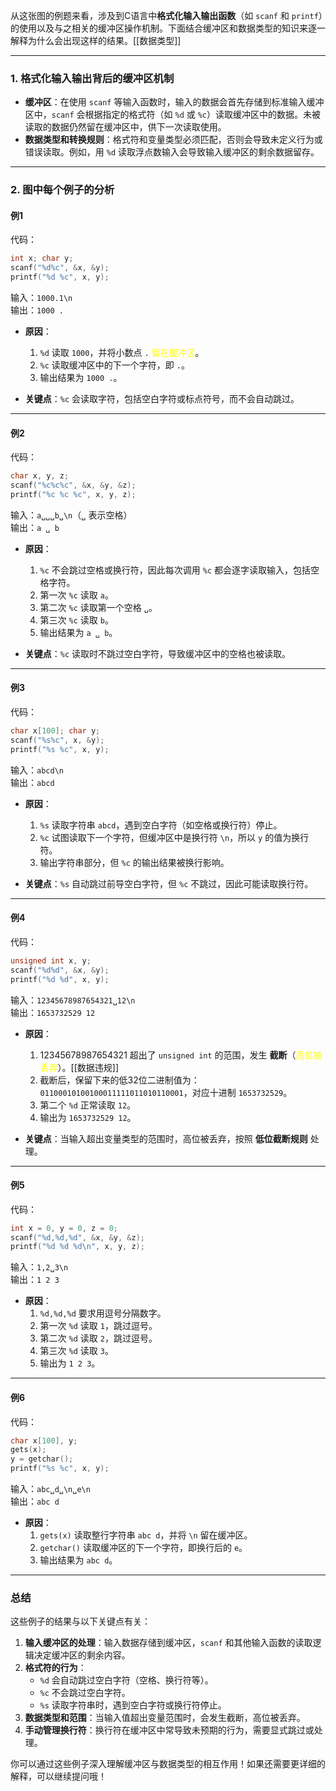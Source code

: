 从这张图的例题来看，涉及到C语言中**格式化输入输出函数**（如 `scanf` 和 `printf`）的使用以及与之相关的缓冲区操作机制。下面结合缓冲区和数据类型的知识来逐一解释为什么会出现这样的结果。[[数据类型]]

---

### **1. 格式化输入输出背后的缓冲区机制**
- **缓冲区**：在使用 `scanf` 等输入函数时，输入的数据会首先存储到标准输入缓冲区中，`scanf` 会根据指定的格式符（如 `%d` 或 `%c`）读取缓冲区中的数据。未被读取的数据仍然留在缓冲区中，供下一次读取使用。
- **数据类型和转换规则**：格式符和变量类型必须匹配，否则会导致未定义行为或错误读取。例如，用 `%d` 读取浮点数输入会导致输入缓冲区的剩余数据留存。

---

### **2. 图中每个例子的分析**
#### **例1**
代码：
```c
int x; char y;
scanf("%d%c", &x, &y);
printf("%d %c", x, y);
```
输入：`1000.1\n`  
输出：`1000 .`

- **原因**：
  1. `%d` 读取 `1000`，并将小数点 `.`<font color="#ffff00"> 留在缓冲区</font>。
  2. `%c` 读取缓冲区中的下一个字符，即 `.`。
  3. 输出结果为 `1000 .`。
  
- **关键点**：`%c` 会读取字符，包括空白字符或标点符号，而不会自动跳过。

---

#### **例2**
代码：
```c
char x, y, z;
scanf("%c%c%c", &x, &y, &z);
printf("%c %c %c", x, y, z);
```
输入：`a␣␣␣b␣\n`（`␣` 表示空格）  
输出：`a ␣ b`

- **原因**：
  1. `%c` 不会跳过空格或换行符，因此每次调用 `%c` 都会逐字读取输入，包括空格字符。
  2. 第一次 `%c` 读取 `a`。
  3. 第二次 `%c` 读取第一个空格 `␣`。
  4. 第三次 `%c` 读取 `b`。
  5. 输出结果为 `a ␣ b`。

- **关键点**：`%c` 读取时不跳过空白字符，导致缓冲区中的空格也被读取。

---

#### **例3**
代码：
```c
char x[100]; char y;
scanf("%s%c", x, &y);
printf("%s %c", x, y);
```
输入：`abcd\n`  
输出：`abcd`

- **原因**：
  1. `%s` 读取字符串 `abcd`，遇到空白字符（如空格或换行符）停止。
  2. `%c` 试图读取下一个字符，但缓冲区中是换行符 `\n`，所以 `y` 的值为换行符。
  3. 输出字符串部分，但 `%c` 的输出结果被换行影响。
  
- **关键点**：`%s` 自动跳过前导空白字符，但 `%c` 不跳过，因此可能读取换行符。

---

#### **例4**
代码：
```c
unsigned int x, y;
scanf("%d%d", &x, &y);
printf("%d %d", x, y);
```
输入：`12345678987654321␣12\n`  
输出：`1653732529 12`

- **原因**：
  1. 12345678987654321 超出了 `unsigned int` 的范围，发生 **截断**（<font color="#ffff00">高位被丢弃</font>）。[[数据违规]]
  2. 截断后，保留下来的低32位二进制值为：`01100010100100011111011010110001`，对应十进制 `1653732529`。
  3. 第二个 `%d` 正常读取 `12`。
  4. 输出为 `1653732529 12`。

- **关键点**：当输入超出变量类型的范围时，高位被丢弃，按照 **低位截断规则** 处理。

---

#### **例5**
代码：
```c
int x = 0, y = 0, z = 0;
scanf("%d,%d,%d", &x, &y, &z);
printf("%d %d %d\n", x, y, z);
```
输入：`1,2␣3\n`  
输出：`1 2 3`

- **原因**：
  1. `%d,%d,%d` 要求用逗号分隔数字。
  2. 第一次 `%d` 读取 `1`，跳过逗号。
  3. 第二次 `%d` 读取 `2`，跳过逗号。
  4. 第三次 `%d` 读取 `3`。
  5. 输出为 `1 2 3`。

---

#### **例6**
代码：
```c
char x[100], y;
gets(x);
y = getchar();
printf("%s %c", x, y);
```
输入：`abc␣d␣\n␣e\n`  
输出：`abc d`

- **原因**：
  1. `gets(x)` 读取整行字符串 `abc d`，并将 `\n` 留在缓冲区。
  2. `getchar()` 读取缓冲区的下一个字符，即换行后的 `e`。
  3. 输出结果为 `abc d`。

---

### **总结**
这些例子的结果与以下关键点有关：
1. **输入缓冲区的处理**：输入数据存储到缓冲区，`scanf` 和其他输入函数的读取逻辑决定缓冲区的剩余内容。
2. **格式符的行为**：
   - `%d` 会自动跳过空白字符（空格、换行符等）。
   - `%c` 不会跳过空白字符。
   - `%s` 读取字符串时，遇到空白字符或换行符停止。
3. **数据类型和范围**：当输入值超出变量范围时，会发生截断，高位被丢弃。
4. **手动管理换行符**：换行符在缓冲区中常导致未预期的行为，需要显式跳过或处理。

你可以通过这些例子深入理解缓冲区与数据类型的相互作用！如果还需要更详细的解释，可以继续提问哦！